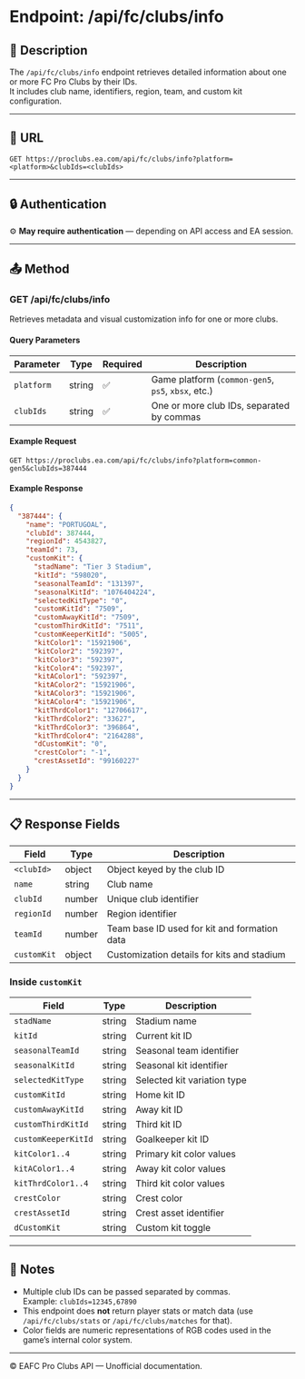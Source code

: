 # Endpoint: /api/fc/clubs/info

## 📘 Description

The `/api/fc/clubs/info` endpoint retrieves detailed information about one or more FC Pro Clubs by their IDs.  
It includes club name, identifiers, region, team, and custom kit configuration.

---

## 🔗 URL

```
GET https://proclubs.ea.com/api/fc/clubs/info?platform=<platform>&clubIds=<clubIds>
```

---

## 🔒 Authentication

⚙️ **May require authentication** — depending on API access and EA session.

---

## 📤 Method

### **GET /api/fc/clubs/info**

Retrieves metadata and visual customization info for one or more clubs.

#### Query Parameters

| Parameter | Type | Required | Description |
|------------|------|-----------|-------------|
| `platform` | string | ✅ | Game platform (`common-gen5`, `ps5`, `xbsx`, etc.) |
| `clubIds` | string | ✅ | One or more club IDs, separated by commas |

#### Example Request

```http
GET https://proclubs.ea.com/api/fc/clubs/info?platform=common-gen5&clubIds=387444
```

#### Example Response

```json
{
  "387444": {
    "name": "PORTUGOAL",
    "clubId": 387444,
    "regionId": 4543827,
    "teamId": 73,
    "customKit": {
      "stadName": "Tier 3 Stadium",
      "kitId": "598020",
      "seasonalTeamId": "131397",
      "seasonalKitId": "1076404224",
      "selectedKitType": "0",
      "customKitId": "7509",
      "customAwayKitId": "7509",
      "customThirdKitId": "7511",
      "customKeeperKitId": "5005",
      "kitColor1": "15921906",
      "kitColor2": "592397",
      "kitColor3": "592397",
      "kitColor4": "592397",
      "kitAColor1": "592397",
      "kitAColor2": "15921906",
      "kitAColor3": "15921906",
      "kitAColor4": "15921906",
      "kitThrdColor1": "12706617",
      "kitThrdColor2": "33627",
      "kitThrdColor3": "396864",
      "kitThrdColor4": "2164288",
      "dCustomKit": "0",
      "crestColor": "-1",
      "crestAssetId": "99160227"
    }
  }
}
```

---

## 📋 Response Fields

| Field | Type | Description |
|--------|------|-------------|
| `<clubId>` | object | Object keyed by the club ID |
| `name` | string | Club name |
| `clubId` | number | Unique club identifier |
| `regionId` | number | Region identifier |
| `teamId` | number | Team base ID used for kit and formation data |
| `customKit` | object | Customization details for kits and stadium |

### Inside `customKit`

| Field | Type | Description |
|--------|------|-------------|
| `stadName` | string | Stadium name |
| `kitId` | string | Current kit ID |
| `seasonalTeamId` | string | Seasonal team identifier |
| `seasonalKitId` | string | Seasonal kit identifier |
| `selectedKitType` | string | Selected kit variation type |
| `customKitId` | string | Home kit ID |
| `customAwayKitId` | string | Away kit ID |
| `customThirdKitId` | string | Third kit ID |
| `customKeeperKitId` | string | Goalkeeper kit ID |
| `kitColor1..4` | string | Primary kit color values |
| `kitAColor1..4` | string | Away kit color values |
| `kitThrdColor1..4` | string | Third kit color values |
| `crestColor` | string | Crest color |
| `crestAssetId` | string | Crest asset identifier |
| `dCustomKit` | string | Custom kit toggle |

---

## 🧠 Notes

- Multiple club IDs can be passed separated by commas.  
  Example: `clubIds=12345,67890`
- This endpoint does **not** return player stats or match data (use `/api/fc/clubs/stats` or `/api/fc/clubs/matches` for that).
- Color fields are numeric representations of RGB codes used in the game’s internal color system.

---

© EAFC Pro Clubs API — Unofficial documentation.
